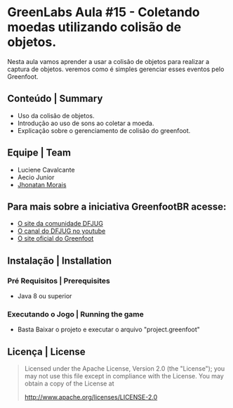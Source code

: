 # GreenLabs  Aula #15 - Coletando moedas utilizando colisão de objetos.

Nesta aula vamos aprender a usar a colisão de objetos para realizar a captura de objetos. veremos como é simples gerenciar esses eventos pelo Greenfoot.

## Conteúdo | Summary
* Uso da colisão de objetos.
* Introdução ao uso de sons ao coletar a moeda.
* Explicação sobre o gerenciamento de colisão do greenfoot.

## Equipe | Team
* Luciene Cavalcante
* Aecio Junior
* [Jhonatan Morais](http://www.getjv.com.br)

## Para mais sobre a iniciativa GreenfootBR acesse:
* [O site da comunidade DFJUG](http://www.dfjug.org)
* [O canal do DFJUG no youtube](https://www.youtube.com/user/dfjug)
* [O site oficial do Greenfoot](http://www.greenfoot.org)

## Instalação | Installation

### Pré Requisitos | Prerequisites

* Java 8 ou superior

### Executando o Jogo | Running the game

* Basta Baixar o projeto e executar o arquivo "project.greenfoot"

## Licença | License

> Licensed under the Apache License, Version 2.0 (the "License"); you may not use this file except in compliance with the License.
> You may obtain a copy of the License at
>
>    http://www.apache.org/licenses/LICENSE-2.0
